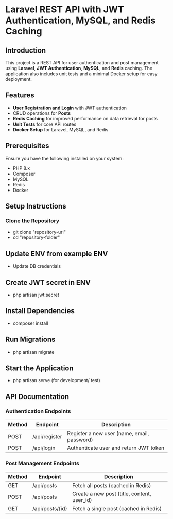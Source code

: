 # Laravel REST API with JWT Authentication, MySQL, and Redis Caching

## Introduction
This project is a REST API for user authentication and post management using **Laravel**, **JWT Authentication**, **MySQL**, and **Redis** caching. The application also includes unit tests and a minimal Docker setup for easy deployment.

## Features
- **User Registration and Login** with JWT authentication  
- CRUD operations for **Posts**  
- **Redis Caching** for improved performance on data retrieval for posts  
- **Unit Tests** for core API routes  
- **Docker Setup** for Laravel, MySQL, and Redis  

## Prerequisites
Ensure you have the following installed on your system:
- PHP 8.x  
- Composer  
- MySQL  
- Redis  
- Docker  

## Setup Instructions

### Clone the Repository

 - git clone "repository-url"
 - cd "repository-folder"

## Update ENV from example ENV
 - Update DB credentials

## Create JWT secret in ENV
 - php artisan jwt:secret

## Install Dependencies
 - composer install
## Run Migrations
 - php artisan migrate
## Start the Application
 - php artisan serve (for development/ test)

## API Documentation

### Authentication Endpoints

| Method | Endpoint      | Description                                     |
|--------|---------------|-------------------------------------------------|
| POST   | /api/register | Register a new user (name, email, password)     |
| POST   | /api/login    | Authenticate user and return JWT token          |

### Post Management Endpoints

| Method | Endpoint        | Description                                   |
|--------|-----------------|-----------------------------------------------|
| GET    | /api/posts      | Fetch all posts (cached in Redis)             |
| POST   | /api/posts      | Create a new post (title, content, user_id)   |
| GET    | /api/posts/{id} | Fetch a single post (cached in Redis)         |
